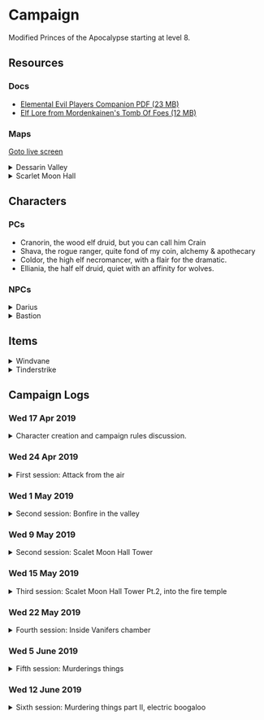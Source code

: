# Campaign 
Modified Princes of the Apocalypse starting at level 8. 

## Resources
### Docs 
* [Elemental Evil Players Companion PDF (23 MB)](https://media.wizards.com/2015/downloads/dnd/EE_PlayersCompanion.pdf)
* [Elf Lore from Mordenkainen's Tomb Of Foes (12 MB)](https://s3-eu-west-1.amazonaws.com/dnd.bfjnaude.com/files/Elves.pdf)

### Maps 
<a href="./screen.html">Goto live screen<a>
<details>
    <summary>Dessarin Valley</summary>
    <img class="lazy img-map" src="img/Dessarin_Valley-5e_low.jpg" data-src="img/Dessarin_Valley-5e.jpg"/>
</details> 
<details>
    <summary>Scarlet Moon Hall</summary>
    <img class="lazy img-map" src="img/scarlet-moon-hall-dm_low.jpg" data-src="img/scarlet-moon-hall-dm.jpg"/>
</details> 

## Characters 

### PCs 
* Cranorin, the wood elf druid, but you can call him Crain
* Shava, the rogue ranger, quite fond of my coin, alchemy & apothecary
* Coldor, the high elf necromancer, with a flair for the dramatic.
* Elliania, the half elf druid, quiet with an affinity for wolves. 

### NPCs 
<details>
<summary>Darius</summary>

Inkeeper of the Snoring Giant Inn.
Stout dark haired human man, tanned skin, hairy chest & forearms, mutton chops. 
Tells the party about strange happenings in the valley.

</details>

<details>
<summary>Bastion</summary>

Fire genasi in the Fire Cult's dungeon. Has some ambition to depose Vanifer.
Asked the party to kill Vanifer and bring him their dagger for a hefty sum.

</details>

## Items

<details><summary>Windvane</summary>

Weapon (spear), legendary (requires attunement) 

A silver spear, Windvane has dark sapphires on the filigreed surface of its polished head. Held by its shining haft, the weapon feels insubstantial, as if clutching a cool, gently blowing breeze. The spear contains a spark of Yan-C-Bin, the Prince of Evil Air.

You have a +2 bonus to attack and damage you make with this magic weapon, which has the finesse weapon property. When you hit with it, the target takes an extra 1d6 lightning damage.

Air Mastery. You gain the following benefit while you hold Windvane:

* You can speak Auran fluently.
* You have resistance to lightning damage.
* You can cast dominate monster (save DC 17) on an air elemental. Once you have done so, Windvane can’t be used in this way agin until the next dawn.

</details> 

<details><summary>Tinderstrike</summary>

A flint dagger, Tinderstrike is uncommonly sharp, and sparks cascade off its edge whenever it strikes something solid. Its handle is always warm to the touch, and the blade smolders for 1d4 minutes after it is used to deal damage. It contains a spark of Imix, Prince of Evil Fire.

You gain a +2 bonus to attack and damage rolls you make with this magic weapon. When you hit with it, the targets takes an extra 2d6 fire damage.

Fire Mastery. You gain the following benefits while you hold Tinderstrike:

* You can speak Ignan fluently.
* You have resistance to Fire damage.
* You can cast Dominate Monster (Save DC 17) on a Fire Elemental. Once you have done so, Tinderstrike can’t be used this way again until the next dawn.

This weapon is tied to one of the four Elemental Planes. While wielding this weapon, you have advantage on attack rolls against elementals from the linked plane, and they have disadvantage on attack rolls against you. In addition, you have access to properties based on the linked plane.

If you help slay a fire elemental while attuned to the weapon, you gain access to the following additional properties:

* You are immune to fire damage.
* You can cast the following spells from the dagger, expending the necessary number of charges: burning hands (1 charge), fireball (2 charges), or wall of fire (3 charges).

After helping to slay a fire elemental, the Weapon has 5 charges. It regains 1d4 = 1 expended charges daily at dawn. Spells cast from the weapon have a save DC of 17.

</details> 

## Campaign Logs
### Wed 17 Apr 2019 
<details>
<summary>Character creation and campaign rules discussion.</summary>

#### Character creation
4 Characters at 8th level. Two druids, a wizard and a mutliclass rogue/ranger

#### Rules discussion
* Base game rules
* All spells and abilities from official 5e books are available
* Critical failures might have dire consequences
</details>

### Wed 24 Apr 2019
<details>
<summary> First session: Attack from the air</summary> 

#### 1st of Kythorn 1453 
The characters seek shelter at a local in Westbridge, The Sleeping Giant, after a storm starts to kick up... 

During the storm Aerisi is flying around in the clouds summoning lightning and air elementals to terrorize the town. 

The party takes down Aerisi and the elemental. Shava claims Windvane. (4800 XP)

Shava goes on an expidition to try and obtain some arrows while the rest of the party sleeps. She finds the local workshop,
but is not able to obtain any completed arrows. 

</details> 

### Wed 1 May 2019
<details>
<summary> Second session: Bonfire in the valley</summary> 

#### 2nd of Kythorn 1453 
The party makes their way down The Stone Trail. After a day of travelling they decide to set up camp at the foot of the Sumber Hills 
near River Dessarin. They spot fire raining down from the sky deeper into the Sumber Hills and want to investigate.

Elliania uses divination to surmise the nature of the fire that rained from the sky and receives the answer "Unnatural. Do not trust them"

The party sees smoke further into the Sumber hills as the sun sets. They decide they need to investigate in the morning. 

#### 3rd of Kythorn 1453 
The party breaks camp and decides to head in the direction of the smoke they saw on the previous day. 

On their approach they spot a tower on a hill, in the area where the smoke originated. 
Two party members decide to sneak closer to investigate. When they spot a burned out camp and two fire elementals patrolling the area. 

The party attacks the Fire Elemental Myrmidons patrolling at the foot of the Scarlet Moon Hall. After defeating the elementals,
the party starts to raid the camp as they explore. They find many burnt corpses, some scrolls and a few gold coins.

While exploring the summit of the hill the party encounters a Flame Guardian and two Hell Hounds.

During the fighting the Flame Guardian submits.

</details> 

### Wed 9 May 2019
<details>
<summary> Second session: Scalet Moon Hall Tower</summary> 

#### 3rd of Kythorn 1453 
During the fighting the Flame Guardian submits... and promptly gets skewered by two crossbow bolts. The party takes cover next to the
Scarlet Moon Hall tower. The scaffolding is set alight by a dropped oil lamp. Coldor summons Ice Mephits to douse the 
flames and a battle ensues with the flame cultists residing in the tower.

During the battle an unknown druid escapes at the base of the tower... 

The party loots the druids living quarters for some gold, gems and a scroll, before fighting some giant bats in the attic, 
after a failed attempt at animal diplomacy.

The party opts to take a short rest in the top of the tower.

</details> 

### Wed 15 May 2019
<details>
<summary> Third session: Scalet Moon Hall Tower Pt.2, into the fire temple</summary> 

#### 3rd of Kythorn 1453 
The party opts to take a short rest in the top of the tower...

The party descends the tower and has an encounter with some magmins and proceed down a hidden tunnel.

Following the tunnel leads the party to a chamber underground. Elliania finds a secret door in one of
the tunnels. On the other side of the secret door the party finds a Fire Genasi named Bastion, who convinces
them to go find and kill Vanifer to bring him her dagger...

The party agrees to go and find Vanifer.

After following Bastion's instructions the party finds Vanifer praying at an altar, with a corpse atop it.

A failed stealth attempt leads to a large battle with Vanifer and her fire Elementals. Vanifer escapes...

</details> 

### Wed 22 May 2019
<details>
<summary> Fourth session: Inside Vanifers chamber</summary> 

#### 3rd of Kythorn 1453 
The party hunts for Vanifer and after searching the altar chamber find the secret door down to Vanifer's chambers.

Vanifer makes her last stand. The party seizes Tinderstrike after Vanifer's body goes up in smoke. 

Vanifer's chamber is barricaded as the group tries to take a long rest.

#### 4th of Kythorn 1453
After their long rest a fight breaks out when the party tries to sneak past a group of sleeping cultist. A fight breaks out,
many people die... also hobgoblins. A mage, named Lizzy manages to escape.

</details> 

### Wed 5 June 2019
<details>
<summary> Fifth session: Murderings things </summary> 

#### 4th of Kythorn 1453
The party goes on a murdering spree, killing all they found in the Fire Temple

</details> 

### Wed 12 June 2019
<details>
<summary> Sixth session: Murdering things part II, electric boogaloo  </summary> 

#### 4th of Kythorn 1453
The gang goes exploring in the fire dungeon. They smooze their way pasts some razerblasts and avoid a tripwire trap 
attached to a dwarven statue. 

After furhter exploration they find some fire cultists bunking next to a small underground prison. The group methodically 
clears the fire cultists from the area, after which they start freeing a group of salamanders and a group of azers.
There is clear conflict between the two groups, but the party convinces them to band together to overthrow the local Efreeti
slavedriver who was holding them captive.

In their attempt to take down the Efreeti and his minions the salamanders and azers start attacking each other... 
With their allies fighting each other, the Efreeti makes short work of the party. They are slain in the fire dungeon.

</details> 
